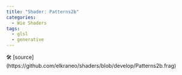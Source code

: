 ```yaml
---
title: "Shader: Patterns2b"
categories:
  - Wie Shaders
tags:
  - glsl
  - generative
---
```


<section>
	<canvas class="glslCanvas" data-fragment-url="https://raw.githubusercontent.com/elkraneo/shaders/develop/Patterns2b.frag">
	</canvas>
</section>
🛠 [source](https://github.com/elkraneo/shaders/blob/develop/Patterns2b.frag)

